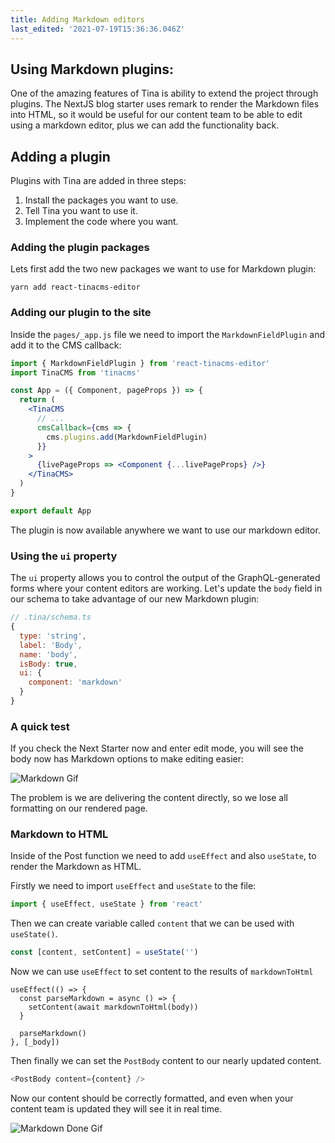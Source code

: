 ```yaml
---
title: Adding Markdown editors
last_edited: '2021-07-19T15:36:36.046Z'
---
```


## Using Markdown plugins:

One of the amazing features of Tina is ability to extend the project through plugins. The NextJS blog starter uses remark to render the Markdown files into HTML, so it would be useful for our content team to be able to edit using a markdown editor, plus we can add the functionality back.

## Adding a plugin

Plugins with Tina are added in three steps:

1. Install the packages you want to use.
2. Tell Tina you want to use it.
3. Implement the code where you want.

### Adding the plugin packages

Lets first add the two new packages we want to use for Markdown plugin:

```bash,copy
yarn add react-tinacms-editor
```

### Adding our plugin to the site

Inside the `pages/_app.js` file we need to import the `MarkdownFieldPlugin` and add it to the CMS callback:

```jsx
import { MarkdownFieldPlugin } from 'react-tinacms-editor'
import TinaCMS from 'tinacms'

const App = ({ Component, pageProps }) => {
  return (
    <TinaCMS
      // ...
      cmsCallback={cms => {
        cms.plugins.add(MarkdownFieldPlugin)
      }}
    >
      {livePageProps => <Component {...livePageProps} />}
    </TinaCMS>
  )
}

export default App
```

The plugin is now available anywhere we want to use our markdown editor.

### Using the `ui` property

The `ui` property allows you to control the output of the GraphQL-generated forms where your content editors are working. Let's update the `body` field in our schema to take advantage of our new Markdown plugin:

```js
// .tina/schema.ts
{
  type: 'string',
  label: 'Body',
  name: 'body',
  isBody: true,
  ui: {
    component: 'markdown'
  }
}
```

### A quick test

If you check the Next Starter now and enter edit mode, you will see the body now has Markdown options to make editing easier:

![Markdown Gif](/gif/markdown.gif)

The problem is we are delivering the content directly, so we lose all formatting on our rendered page.

### Markdown to HTML

Inside of the Post function we need to add `useEffect` and also `useState`, to render the Markdown as HTML.

Firstly we need to import `useEffect` and `useState` to the file:

```js
import { useEffect, useState } from 'react'
```

Then we can create variable called `content` that we can be used with `useState()`.

```js
const [content, setContent] = useState('')
```

Now we can use `useEffect` to set content to the results of `markdownToHtml`

```js,copy
useEffect(() => {
  const parseMarkdown = async () => {
    setContent(await markdownToHtml(body))
  }

  parseMarkdown()
}, [_body])
```

Then finally we can set the `PostBody` content to our nearly updated content.

```js
<PostBody content={content} />
```

Now our content should be correctly formatted, and even when your content team is updated they will see it in real time.

![Markdown Done Gif](/gif/markdown-fin_sm.gif)
